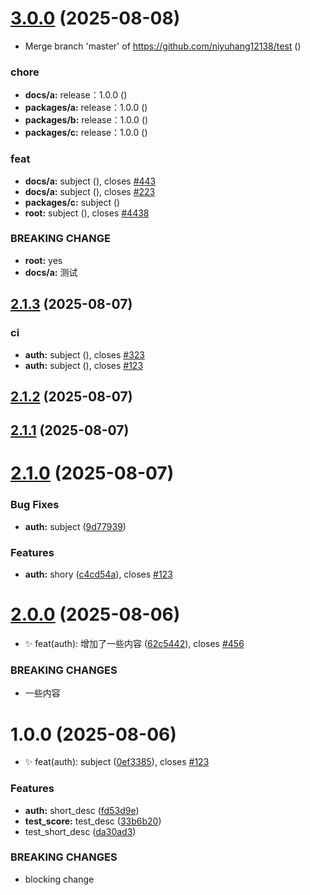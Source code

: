 # [3.0.0](https://github.com/niyuhang12138/test/compare/v2.1.3...v3.0.0) (2025-08-08)


* Merge branch 'master' of https://github.com/niyuhang12138/test ([](https://github.com/niyuhang12138/test/commit/b8f2deb43bca523dcf8fcedde2814e78c0743a2c))


### chore

* **docs/a:** release：1.0.0 ([](https://github.com/niyuhang12138/test/commit/6c8a24b66c44ae6d3a3ffea69753c0ca527aa97c))
* **packages/a:** release：1.0.0 ([](https://github.com/niyuhang12138/test/commit/45cd1a7480652130bedf06dd805f41d2c202e76e))
* **packages/b:** release：1.0.0 ([](https://github.com/niyuhang12138/test/commit/e435f54454b2d5f04c8fd497eb07f1ad9672e1a0))
* **packages/c:** release：1.0.0 ([](https://github.com/niyuhang12138/test/commit/b9609e52fee7d364a52d8b4a5b7abd4577c64a48))


### feat

* **docs/a:** subject ([](https://github.com/niyuhang12138/test/commit/8633bd1bd20f82f9bfa58006f2aba5eea63bbd77)), closes [#443](https://github.com/niyuhang12138/test/issues/443)
* **docs/a:** subject ([](https://github.com/niyuhang12138/test/commit/e17d74da8b6c5ada99e9aaca1a6521212fce1d01)), closes [#223](https://github.com/niyuhang12138/test/issues/223)
* **packages/c:** subject ([](https://github.com/niyuhang12138/test/commit/41df603db6ad9bec1cb447f403b61632d1a1a57d))
* **root:** subject ([](https://github.com/niyuhang12138/test/commit/b23e14d971dbf83c0fc806d174813cca66a19088)), closes [#4438](https://github.com/niyuhang12138/test/issues/4438)


### BREAKING CHANGE

* **root:** yes
* **docs/a:** 测试

## [2.1.3](https://github.com/niyuhang12138/test/compare/v2.1.2...v2.1.3) (2025-08-07)


### ci

* **auth:** subject ([](https://github.com/niyuhang12138/test/commit/b4efde488c4ba25842cd9d56d633483f7c9db53f)), closes [#323](https://github.com/niyuhang12138/test/issues/323)
* **auth:** subject ([](https://github.com/niyuhang12138/test/commit/9b8fce7fd5d72c6719439ce33de0c7ec8573dd50)), closes [#123](https://github.com/niyuhang12138/test/issues/123)

## [2.1.2](https://github.com/niyuhang12138/test/compare/v2.1.1...v2.1.2) (2025-08-07)

## [2.1.1](https://github.com/niyuhang12138/test/compare/v2.1.0...v2.1.1) (2025-08-07)

# [2.1.0](https://github.com/niyuhang12138/test/compare/v2.0.0...v2.1.0) (2025-08-07)


### Bug Fixes

* **auth:** subject ([9d77939](https://github.com/niyuhang12138/test/commit/9d7793956d2d2273d3027b0f913ddab2957a977f))


### Features

* **auth:** shory ([c4cd54a](https://github.com/niyuhang12138/test/commit/c4cd54a5c7f2e876c1c35490000d043d4ee18273)), closes [#123](https://github.com/niyuhang12138/test/issues/123)

# [2.0.0](https://github.com/niyuhang12138/test/compare/v1.0.0...v2.0.0) (2025-08-06)


* :sparkles: feat(auth): 增加了一些内容 ([62c5442](https://github.com/niyuhang12138/test/commit/62c54427c465e772f4ba07a752cbddf1113e7869)), closes [#456](https://github.com/niyuhang12138/test/issues/456)


### BREAKING CHANGES

* 一些内容

# 1.0.0 (2025-08-06)


* :sparkles: feat(auth): subject ([0ef3385](https://github.com/niyuhang12138/test/commit/0ef3385942f620b621ef0b546b1ef41a90693c30)), closes [#123](https://github.com/niyuhang12138/test/issues/123)


### Features

* **auth:** short_desc ([fd53d9e](https://github.com/niyuhang12138/test/commit/fd53d9e3989728c270ff33218798bc3a3c3763a0))
* **test_score:** test_desc ([33b6b20](https://github.com/niyuhang12138/test/commit/33b6b20fd7a7b62d4d2763bf1894bd88f890fb74))
* test_short_desc ([da30ad3](https://github.com/niyuhang12138/test/commit/da30ad3da88c8c4c5f39a2cb09bc3f67cd4f2f93))


### BREAKING CHANGES

* blocking change
